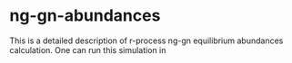 # ng-gn-abundances
This is a detailed description of r-process ng-gn equilibrium abundances calculation. One can run this simulation in 
